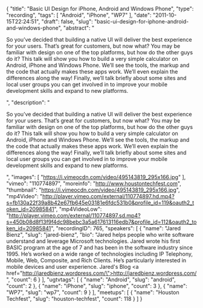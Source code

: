 {
  "title": "Basic UI Design for iPhone, Android and Windows Phone",
  "type": "recording",
  "tags": [
    "Android",
    "iPhone",
    "WP7"
  ],
  "date": "2011-10-15T22:24:51",
  "draft": false,
  "slug": "basic-ui-design-for-iphone-android-and-windows-phone",
  "abstract": "<p>So you&rsquo;ve decided that building a native UI will deliver the best experience for your users. That&rsquo;s great for customers, but now what? You may be familiar with design on one of the top platforms, but how do the other guys do it? This talk will show you how to build a very simple calculator on Android, iPhone and Windows Phone. We&rsquo;ll see the tools, the markup and the code that actually makes these apps work. We&rsquo;ll even explain the differences along the way! Finally, we&rsquo;ll talk briefly about some sites and local user groups you can get involved in to improve your mobile development skills and expand to new platforms.</p>",
  "description": "<p>So you&rsquo;ve decided that building a native UI will deliver the best experience for your users. That&rsquo;s great for customers, but now what? You may be familiar with design on one of the top platforms, but how do the other guys do it? This talk will show you how to build a very simple calculator on Android, iPhone and Windows Phone. We&rsquo;ll see the tools, the markup and the code that actually makes these apps work. We&rsquo;ll even explain the differences along the way! Finally, we&rsquo;ll talk briefly about some sites and local user groups you can get involved in to improve your mobile development skills and expand to new platforms.</p>",
  "images": [
    "https://i.vimeocdn.com/video/495143819_295x166.jpg"
  ],
  "vimeo": "110774897",
  "moreinfo": "http://www.houstontechfest.com",
  "thumbnail": "https://i.vimeocdn.com/video/495143819_295x166.jpg",
  "mp4Video": "http://player.vimeo.com/external/110774897.hd.mp4?s=fb130a22f39a8b42e67fb645e03181e6fdc531b0&profile_id=119&oauth2_token_id=20985841",
  "mp4VideoLow": "http://player.vimeo.com/external/110774897.sd.mp4?s=450b08d8f13f9f4dc98bebc3a5a617613116edb7&profile_id=112&oauth2_token_id=20985841",
  "recordingID": 765,
  "speakers": [
    {
      "name": "Jared Bienz",
      "slug": "jared-bienz",
      "bio": "Jared helps people who write software understand and leverage Microsoft technologies. Jared wrote his first BASIC program at the age of 7 and has been in the software industry since 1995. He’s worked on a wide range of technologies including IP Telephony, Mobile, Web, Composite, and Rich Clients. He’s particularly interested in mobile devices and user experience. Jared's Blog <a href=\"http://jaredbienz.wordpress.com/\">http://jaredbienz.wordpress.com/</a>",
      "count": 6
    }
  ],
  "ugtvtags": [
    {
      "name": "Android",
      "slug": "android",
      "count": 2
    },
    {
      "name": "iPhone",
      "slug": "iphone",
      "count": 3
    },
    {
      "name": "WP7",
      "slug": "wp7",
      "count": 9
    }
  ],
  "meetups": [
    {
      "name": "Houston Techfest",
      "slug": "houston-techfest",
      "count": 118
    }
  ]
}